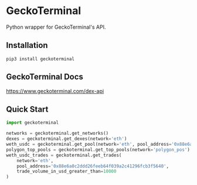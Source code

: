 # GeckoTerminal

Python wrapper for GeckoTerminal's API.

## Installation
```
pip3 install geckoterminal
```

## GeckoTerminal Docs

https://www.geckoterminal.com/dex-api

## Quick Start
```python
import geckoterminal

networks = geckoterminal.get_networks()
dexes = geckoterminal.get_dexes(network='eth')
weth_usdc = geckoterminal.get_pool(network='eth', pool_address='0x88e6a0c2ddd26feeb64f039a2c41296fcb3f5640') # WETH/USDC Uniswap v3 0.05%
polygon_top_pools = geckoterminal.get_top_pools(network='polygon_pos')
weth_usdc_trades = geckoterminal.get_trades(
    network='eth',
    pool_address='0x88e6a0c2ddd26feeb64f039a2c41296fcb3f5640',
    trade_volume_in_usd_greater_than=10000
)
```
